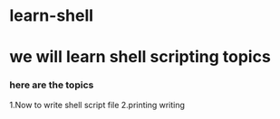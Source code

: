 # learn-shell
# we will learn shell scripting topics 
### here are the topics 

1.Now to write shell script file
2.printing  writing 
